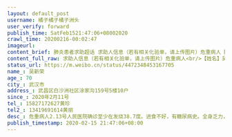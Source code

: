 ```yaml
---
layout: default_post
username: 橘子橘子橘子洲头
user_verify: forward
publish_time: SatFeb1521:47:06+08002020
crawl_time: 20200216-00:02:47
imageurl: 
content_brief: 肺炎患者求助超话 求助人信息（若有相关化验单，请上传图片）危重病人【姓名】吴新荣【年龄】70【所在城市】武汉市【所在小区、社区】武昌区白沙洲社区涂家沟159号5楼10户【患病时间】2020年2月11号 【联系方式】15827172627  黄珍【其他紧急联系人】13419691614 黄丽【病情描述】 危重病 ...全文
content_full_raw: 求助人信息（若有相关化验单，请上传图片）危重病人<br/>【姓名】吴新荣<br/>【年龄】70<br/>【所在城市】武汉市<br/>【所在小区、社区】武昌区白沙洲社区涂家沟159号5楼10户<br/>【患病时间】2020年2月11号<br/>【联系方式】15827172627黄珍<br/>【其他紧急联系人】13419691614黄丽<br/>【病情描述】危重病人<br/>2.13号人民医院确诊<br/>至少在发烧38.7度。进食不好，有糖尿病史。全身乏力，想睡觉。二个女儿疑似新冠，需要隔离观察。家里没有15岁以下小孩。家中五口人，患者老伴已因肺炎去世，家中四人全感染，现在就吴新荣老人确诊。求住院！（转自头条）
status_url: https://m.weibo.cn/status/4472348453167705
name_: 吴新荣
age_: 70
city_: 武汉市
address_: 武昌区白沙洲社区涂家沟159号5楼10户
since_: 2020年2月11号
tel_: 15827172627黄珍
tel2_: 13419691614黄丽
desc_: 危重病人2.13号人民医院确诊至少在发烧38.7度。进食不好，有糖尿病史。全身乏力，想睡觉。二个女儿疑似新冠，需要隔离观察。家里没有15岁以下小孩。家中五口人，患者老伴已因肺炎去世，家中四人全感染，现在就吴新荣老人确诊。求住院！（转自头条）
publish_timestamp: 2020-02-15 21:47:06+08:00
---
```

